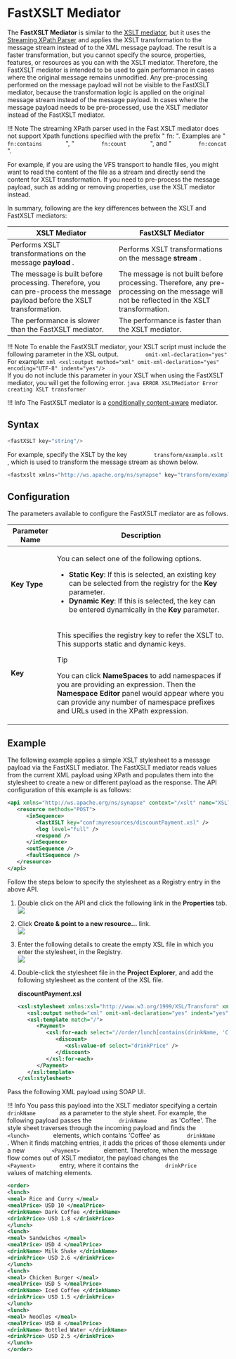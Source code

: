 # FastXSLT Mediator

The **FastXSLT Mediator** is similar to the [XSLT mediator]({{base_path}}/reference/mediators/xslt-mediator), but it uses the [Streaming XPath Parser](http://wso2.com/library/articles/2013/01/streaming-xpath-parser-wso2-esb) and applies the XSLT transformation to the message stream instead of to the XML message payload. The result is a faster transformation, but you cannot specify the source, properties, features, or resources as you can with the XSLT mediator. Therefore, the FastXSLT mediator is intended to be used to gain performance in cases where the original message remains unmodified. Any pre-processing performed on the message payload will not be visible to the FastXSLT mediator, because the transformation logic is applied on the original message stream instead of the message payload. In cases where the message payload needs to be pre-processed, use the XSLT mediator instead of the FastXSLT mediator.

!!! Note
    The streaming XPath parser used in the Fast XSLT mediator does not support Xpath functions specified with the prefix " fn: ". Examples are " `         fn:contains        ` ", " `         fn:count        ` ", and " `         fn:concat        ` ".

For example, if you are using the VFS transport to handle files, you might want to read the content of the file as a stream and directly send the content for XSLT transformation. If you need to pre-process the message payload, such as adding or removing properties, use the XSLT mediator instead.

In summary, following are the key differences between the XSLT and FastXSLT mediators:

| XSLT Mediator                                                                                | FastXSLT Mediator                                                                                                                          |
|----------------------------------------------------------------------------------------------------------------------------|--------------------------------------------------------------------------------------------------------------------------------------------|
| Performs XSLT transformations on the message **payload** .                                                                 | Performs XSLT transformations on the message **stream** .                                                                                  |
| The message is built before processing. Therefore, you can pre-process the message payload before the XSLT transformation. | The message is not built before processing. Therefore, any pre-processing on the message will not be reflected in the XSLT transformation. |
| The performance is slower than the FastXSLT mediator.                                                                      | The performance is faster than the XSLT mediator.                                                                                          |

!!! Note
    To enable the FastXSLT mediator, your XSLT script must include the following parameter in the XSL output. 
    `         omit-xml-declaration="yes"        `
    For example:
    ``` xml
    <xsl:output method="xml" omit-xml-declaration="yes" encoding="UTF-8" indent="yes"/>
    ```   
    If you do not include this parameter in your XSLT when using the FastXSLT mediator, you will get the following error.
    ``` java
    ERROR XSLTMediator Error creating XSLT transformer
    ```
    
!!! Info
    The FastXSLT mediator is a [conditionally content-aware]({{base_path}}/concepts/message-processing-units/#classification-of-mediators) mediator.

## Syntax

``` java
<fastXSLT key="string"/>
```

For example, specify the XSLT by the key `         transform/example.xslt        `, which is used to transform the message stream as shown below.

``` java
<fastxslt xmlns="http://ws.apache.org/ns/synapse" key="transform/example.xslt"/>
```

## Configuration

The parameters available to configure the FastXSLT mediator are as follows.

<table>
<thead>
<tr class="header">
<th>Parameter Name</th>
<th>Description</th>
</tr>
</thead>
<tbody>
<tr class="odd">
<td><strong>Key Type</strong></td>
<td><p>You can select one of the following options.</p>
<ul>
<li><strong>Static Key</strong>: If this is selected, an existing key can be selected from the registry for the <strong>Key</strong> parameter.</li>
<li><strong>Dynamic Key</strong>: If this is selected, the key can be entered dynamically in the <strong>Key</strong> parameter.</li>
</ul></td>
</tr>
<tr class="even">
<td><strong>Key</strong></td>
<td><div class="content-wrapper">
<p>This specifies the registry key to refer the XSLT to. This supports static and dynamic keys.</p>
<p>Tip</p>
<p>You can click <strong>NameSpaces</strong> to add namespaces if you are providing an expression. Then the <strong>Namespace Editor</strong> panel would appear where you can provide any number of namespace prefixes and URLs used in the XPath expression.</p>
</div></td>
</tr>
</tbody>
</table>

## Example

The following example applies a simple XSLT stylesheet to a message payload via the FastXSLT mediator. The FastXSLT mediator reads values
from the current XML payload using XPath and populates them into the
stylesheet to create a new or different payload as the response. The API configuration of this example is as follows:

``` xml
<api xmlns="http://ws.apache.org/ns/synapse" context="/xslt" name="XSLTAPI">
   <resource methods="POST">
      <inSequence>
         <fastXSLT key="conf:myresources/discountPayment.xsl" />
         <log level="full" />
         <respond />
      </inSequence>
      <outSequence />
      <faultSequence />
   </resource>
</api>
```

Follow the steps below to specify the stylesheet as a Registry entry in the above API.

1.  Double click on the API and click the following link in the
    **Properties** tab.  
    ![]({{base_path}}/assets/img/integrate/mediators/fastxslt-props.png)
2.  Click **Create & point to a new resource...** link.  
    ![]({{base_path}}/assets/img/integrate/mediators/new-reg-resource.png)
3.  Enter the following details to create the empty XSL file in which
    you enter the stylesheet, in the Registry.  
    ![]({{base_path}}/assets/img/integrate/mediators/create-xsl.png)
4.  Double-click the stylesheet file in the **Project Explorer**, and add the following stylesheet as the content of the XSL file.

    **discountPayment.xsl**

    ``` xml
    <xsl:stylesheet xmlns:xsl="http://www.w3.org/1999/XSL/Transform" xmlns:fn="http://www.w3.org/2005/02/xpath-functions" xmlns:m0="http://services.samples" version="2.0" exclude-result-prefixes="m0 fn">
       <xsl:output method="xml" omit-xml-declaration="yes" indent="yes" />
       <xsl:template match="/">
          <Payment>
             <xsl:for-each select="//order/lunch[contains(drinkName, 'Coffee')]">
                <discount>
                   <xsl:value-of select="drinkPrice" />
                </discount>
             </xsl:for-each>
          </Payment>
       </xsl:template>
    </xsl:stylesheet>
    ```

Pass the following XML payload using SOAP UI.

!!! Info
    You pass this payload into the XSLT mediator specifying a certain
    `         drinkName        ` as a parameter to the style sheet. For
    example, the following payload passes the `         drinkName        `
    as 'Coffee'. The style sheet traverses through the incoming payload and
    finds the `         <lunch>        ` elements, which contains 'Coffee'
    as `         drinkName        ` . When it finds matching entries, it
    adds the prices of those elements under a new
    `         <Payment>        ` element. Therefore, when the message flow
    comes out of XSLT mediator, the payload changes the
    `         <Payment>        ` entry, where it contains the
    `         drinkPrice        ` values of matching elements.

``` xml
<order>
<lunch>
<meal> Rice and Curry </meal>
<mealPrice> USD 10 </mealPrice>
<drinkName> Dark Coffee </drinkName>
<drinkPrice> USD 1.8 </drinkPrice>
</lunch>
<lunch>
<meal> Sandwiches </meal>
<mealPrice> USD 4 </mealPrice>
<drinkName> Milk Shake </drinkName>
<drinkPrice> USD 2.6 </drinkPrice>
</lunch>
<lunch>
<meal> Chicken Burger </meal>
<mealPrice> USD 5 </mealPrice>
<drinkName> Iced Coffee </drinkName>
<drinkPrice> USD 1.5 </drinkPrice>
</lunch>
<lunch>
<meal> Noodles </meal>
<mealPrice> USD 8 </mealPrice>
<drinkName> Bottled Water </drinkName>
<drinkPrice> USD 2.5 </drinkPrice>
</lunch>
</order>
```